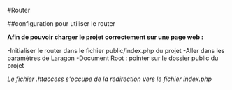 #Router

##configuration pour utiliser le router

**Afin de pouvoir charger le projet correctement sur une page web :**

-Initialiser le router dans le fichier public/index.php du projet
-Aller dans les paramètres de Laragon
-Document Root : pointer sur le dossier public du projet

*Le fichier .htaccess s'occupe de la redirection vers le fichier index.php*
